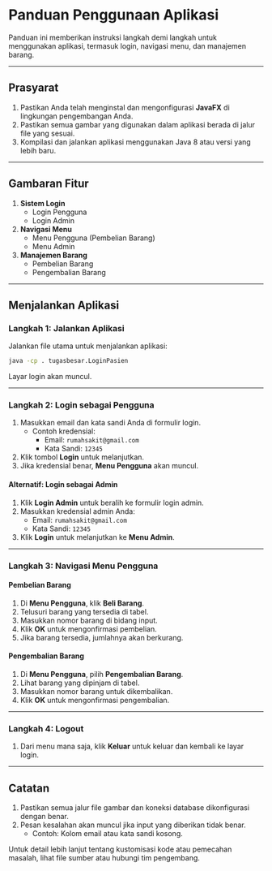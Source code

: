 
# Panduan Penggunaan Aplikasi

Panduan ini memberikan instruksi langkah demi langkah untuk menggunakan aplikasi, termasuk login, navigasi menu, dan manajemen barang.

---

## Prasyarat

1. Pastikan Anda telah menginstal dan mengonfigurasi **JavaFX** di lingkungan pengembangan Anda.
2. Pastikan semua gambar yang digunakan dalam aplikasi berada di jalur file yang sesuai.
3. Kompilasi dan jalankan aplikasi menggunakan Java 8 atau versi yang lebih baru.

---

## Gambaran Fitur

1. **Sistem Login**
    - Login Pengguna
    - Login Admin
2. **Navigasi Menu**
    - Menu Pengguna (Pembelian Barang)
    - Menu Admin
3. **Manajemen Barang**
    - Pembelian Barang
    - Pengembalian Barang

---

## Menjalankan Aplikasi

### Langkah 1: Jalankan Aplikasi

Jalankan file utama untuk menjalankan aplikasi:

```bash
java -cp . tugasbesar.LoginPasien
```

Layar login akan muncul.

---

### Langkah 2: Login sebagai Pengguna

1. Masukkan email dan kata sandi Anda di formulir login.
    - Contoh kredensial:
        - Email: `rumahsakit@gmail.com`
        - Kata Sandi: `12345`
2. Klik tombol **Login** untuk melanjutkan.
3. Jika kredensial benar, **Menu Pengguna** akan muncul.

#### Alternatif: Login sebagai Admin

1. Klik **Login Admin** untuk beralih ke formulir login admin.
2. Masukkan kredensial admin Anda:
    - Email: `rumahsakit@gmail.com`
    - Kata Sandi: `12345`
3. Klik **Login** untuk melanjutkan ke **Menu Admin**.

---

### Langkah 3: Navigasi Menu Pengguna

#### Pembelian Barang

1. Di **Menu Pengguna**, klik **Beli Barang**.
2. Telusuri barang yang tersedia di tabel.
3. Masukkan nomor barang di bidang input.
4. Klik **OK** untuk mengonfirmasi pembelian.
5. Jika barang tersedia, jumlahnya akan berkurang.

#### Pengembalian Barang

1. Di **Menu Pengguna**, pilih **Pengembalian Barang**.
2. Lihat barang yang dipinjam di tabel.
3. Masukkan nomor barang untuk dikembalikan.
4. Klik **OK** untuk mengonfirmasi pengembalian.

---

### Langkah 4: Logout

1. Dari menu mana saja, klik **Keluar** untuk keluar dan kembali ke layar login.

---

## Catatan

1. Pastikan semua jalur file gambar dan koneksi database dikonfigurasi dengan benar.
2. Pesan kesalahan akan muncul jika input yang diberikan tidak benar.
    - Contoh: Kolom email atau kata sandi kosong.

Untuk detail lebih lanjut tentang kustomisasi kode atau pemecahan masalah, lihat file sumber atau hubungi tim pengembang.
